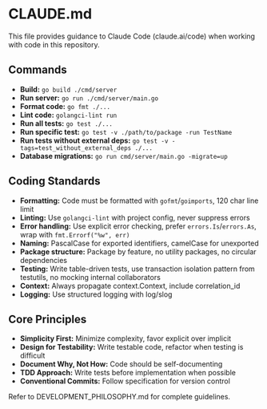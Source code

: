 # CLAUDE.md

This file provides guidance to Claude Code (claude.ai/code) when working with code in this repository.

## Commands

- **Build:** `go build ./cmd/server`
- **Run server:** `go run ./cmd/server/main.go`
- **Format code:** `go fmt ./...`
- **Lint code:** `golangci-lint run`
- **Run all tests:** `go test ./...`
- **Run specific test:** `go test -v ./path/to/package -run TestName`
- **Run tests without external deps:** `go test -v -tags=test_without_external_deps ./...`
- **Database migrations:** `go run cmd/server/main.go -migrate=up`

## Coding Standards

- **Formatting:** Code must be formatted with `gofmt`/`goimports`, 120 char line limit
- **Linting:** Use `golangci-lint` with project config, never suppress errors
- **Error handling:** Use explicit error checking, prefer `errors.Is`/`errors.As`, wrap with `fmt.Errorf("%w", err)`
- **Naming:** PascalCase for exported identifiers, camelCase for unexported
- **Package structure:** Package by feature, no utility packages, no circular dependencies
- **Testing:** Write table-driven tests, use transaction isolation pattern from testutils, no mocking internal collaborators
- **Context:** Always propagate context.Context, include correlation_id
- **Logging:** Use structured logging with log/slog

## Core Principles

- **Simplicity First:** Minimize complexity, favor explicit over implicit
- **Design for Testability:** Write testable code, refactor when testing is difficult
- **Document Why, Not How:** Code should be self-documenting
- **TDD Approach:** Write tests before implementation when possible
- **Conventional Commits:** Follow specification for version control

Refer to DEVELOPMENT_PHILOSOPHY.md for complete guidelines.
